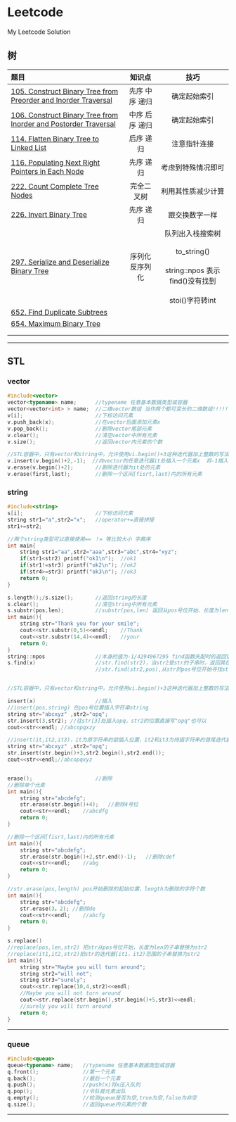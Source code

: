 # Leetcode
My Leetcode Solution


## 树

|  题目  |知识点|技巧|
|  :----  |:----:|:----:|
|[105. Construct Binary Tree from Preorder and Inorder Traversal](https://github.com/DuanYaQi/leetcode/blob/master/Tree/105%2BbuildTree.cpp) | 先序 中序 递归|确定起始索引|
|[106. Construct Binary Tree from Inorder and Postorder Traversal](https://github.com/DuanYaQi/leetcode/blob/master/Tree/106%2BbuildTree.cpp)   |中序 后序 递归 |确定起始索引|
|[114. Flatten Binary Tree to Linked List](https://github.com/DuanYaQi/leetcode/blob/master/Tree/114%2Bflatten.cpp)   | 后序 递归 |注意指针连接|
|[116. Populating Next Right Pointers in Each Node](https://github.com/DuanYaQi/leetcode/blob/master/Tree/116%2Bconnect.cpp)   | 先序 递归|考虑到特殊情况即可|
|[222. Count Complete Tree Nodes](https://github.com/DuanYaQi/leetcode/blob/master/Tree/222%2BcountNodes.cpp)   | 完全二叉树 | 利用其性质减少计算|
|[226. Invert Binary Tree](https://github.com/DuanYaQi/leetcode/blob/master/Tree/226%2BinvertTree.cpp)   | 先序 递归 | 跟交换数字一样|
|[297. Serialize and Deserialize Binary Tree](https://github.com/DuanYaQi/leetcode/blob/master/Tree/297%2Bserialize.cpp) | 序列化 反序列化 |  队列出入栈搜索树 <br><br/>to_string()<br><br/>string::npos 表示find()没有找到<br><br/>stoi()字符转int |
|[652. Find Duplicate Subtrees](https://github.com/DuanYaQi/leetcode/blob/master/Tree/652%2BfindDuplicateSubtrees.cpp) |  ||
|[654. Maximum Binary Tree](https://github.com/DuanYaQi/leetcode/blob/master/Tree/654%2BconstructMaximumBinaryTree.cpp) |  ||
|   |  ||
|   |  ||

------
## STL
### vector

```c++
#include<vector>
vector<typename> name;	    //typename 任意基本数据类型或容器
vector<vector<int> > name;	//二维vector数组 当作两个都可变长的二维数组!!!!!!!! >>之间要加空格 
v[i];                       //下标访问元素
v.push_back(x);             //在vector后面添加元素x
v.pop_back();               //删除vector尾部元素
v.clear();                  //清空vector中所有元素
v.size();                   //返回vector内元素的个数

//STL容器中，只有vector和string中，允许使用vi.begin()+3这种迭代器加上整数的写法
v.insert(v.begin()+2,-1);  //向vector的任意迭代器it处插入一个元素x  将-1插入v[2]的位置
v.erase(v.begin()+2);       //删除迭代器为it处的元素
v.erase(first,last);        //删除一个区间[fisrt,last)内的所有元素
```


### string

```c++
#include<string>
s[i];                       //下标访问元素
string str1="a",str2="x";   //operator+=直接拼接
str1+=str2;         

//两个string类型可以直接使用== ！= 等比较大小 字典序
int main{
    string str1="aa",str2="aaa",str3="abc",str4="xyz";
    if(str1<str2) printf("ok1\n");	//ok1
    if(str1!=str3) printf("ok2\n");	//ok2
    if(str4>=str3) printf("ok3\n");	//ok3
    return 0;
}

s.length();/s.size();       //返回string的长度
s.clear();                  //清空string中所有元素
s.substr(pos,len);          //substr(pos,len) 返回从pos号位开始、长度为len的子串
int main(){
    string str="Thank you for your smile";
   	cout<<str.substr(0,5)<<endl;	//Thank
    cout<<str.substr(14,4)<<endl;	//your
    return 0;
}
string::npos                //本身的值为-1/4294967295 find函数失配时的返回值
s.find(x)                   //str.find(str2)，当str2是str的子串时，返回其在str中第一次出现的位置；如果str2不是str的子串，返回string::npos
                            //str.find(str2,pos),从str的pos号位开始寻找str2


//STL容器中，只有vector和string中，允许使用vi.begin()+3这种迭代器加上整数的写法

insert(x)                   //插入
//insert(pos,string) 在pos号位置插入字符串string
string str="abcxyz" ,str2="opq";
str.insert(3,str2);	//往str[3]处插入opq，str2的位置直接写"opq"也可以
cout<<str<<endl; //abcopqxzy

//insert(it,it2,it3)，it为原字符串的欲插入位置，it2和it3为待插字符串的首尾迭代器，用来表示串[it2,it3)将被插在it的位置上。
string str="abcxyz" ,str2="opq";
str.insert(str.begin()+3,str2.begin(),str2.end());
cout<<str<<endl;//abcopqxyz


erase();                    //删除
//删除单个元素
int main(){
    string str="abcdefg";
    str.erase(str.begin()+4);	//删除4号位
   	cout<<str<<endl;	//abcdfg
    return 0;
}

//删除一个区间[fisrt,last)内的所有元素
int main(){
    string str="abcdefg";
    str.erase(str.begin()+2,str.end()-1);	//删除cdef
   	cout<<str<<endl;	//abg
    return 0;
}

//str.erase(pos,length) pos开始删除的起始位置，length为删除的字符个数
int main(){
    string str="abcdefg";
    str.erase(3，2);	//删除de
   	cout<<str<<endl;	//abcfg
    return 0;
}

s.replace()                    
//replace(pos,len,str2)	把str从pos号位开始，长度为len的子串替换为str2
//replace(it1,it2,str2)把str的迭代器[it1，it2)范围的子串替换为str2
int main(){
    string str="Maybe you will turn around";
    string str2="will not";
    string str3="surely";
    cout<<str.replace(10,4,str2)<<endl;
    //Maybe you will not turn around
    cout<<str.replace(str.begin(),str.begin()+5,str3)<<endl;
    //surely you will turn around
    return 0;
}

```
------

### queue

```c++
#include<queue>
queue<typename> name;	//typename 任意基本数据类型或容器
q.front();              //第一个元素
q.back();               //最后一个元素
q.push();               //push(x)将x压入队列
q.pop();                //令队首元素出队
q.empty();              //检测queue是否为空,true为空,false为非空
q.size();               //返回queue内元素的个数
```

-----